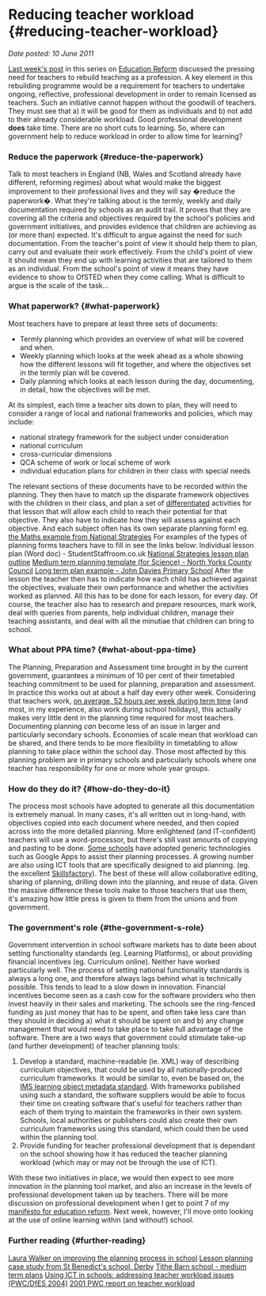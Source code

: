 # Reducing teacher workload {#reducing-teacher-workload}

_Date posted: 10 June 2011_

[Last week's post](http://www.learningconversations.co.uk/main/index.php/2009/11/01/rebuilding-teacher-professionalism?blog=5) in this series on [Education Reform](http://www.learningconversations.co.uk/main/index.php/c36/ed-reform/?blog=5) discussed the pressing need for teachers to rebuild teaching as a profession. A key element in this rebuilding programme would be a requirement for teachers to undertake ongoing, reflective, professional development in order to remain licensed as teachers. Such an initiative cannot happen without the goodwill of teachers. They must see that a) it will be good for them as individuals and b) not add to their already considerable workload. Good professional development **does** take time. There are no short cuts to learning. So, where can government help to reduce workload in order to allow time for learning?

### Reduce the paperwork {#reduce-the-paperwork}

Talk to most teachers in England (NB, Wales and Scotland already have different, reforming regimes) about what would make the biggest improvement to their professional lives and they will say �reduce the paperwork�. What they're talking about is the termly, weekly and daily documentation required by schools as an audit trail. It proves that they are covering all the criteria and objectives required by the school's policies and government initiatives, and provides evidence that children are achieving as (or more than) expected. It's difficult to argue against the need for such documentation. From the teacher's point of view it should help them to plan, carry out and evaluate their work effectively. From the child's point of view it should mean they end up with learning activities that are tailored to them as an individual. From the school's point of view it means they have evidence to show to OfSTED when they come calling. What is difficult to argue is the scale of the task...

### What paperwork? {#what-paperwork}

Most teachers have to prepare at least three sets of documents:

*   Termly planning which provides an overview of what will be covered and when.
*   Weekly planning which looks at the week ahead as a whole showing how the different lessons will fit together, and where the objectives set in the termly plan will be covered.
*   Daily planning which looks at each lesson during the day, documenting, in detail, how the objectives will be met.

At its simplest, each time a teacher sits down to plan, they will need to consider a range of local and national frameworks and policies, which may include:

*   national strategy framework for the subject under consideration
*   national curriculum
*   cross-curricular dimensions
*   QCA scheme of work or local scheme of work
*   individual education plans for children in their class with special needs

The relevant sections of these documents have to be recorded within the planning. They then have to match up the disparate framework objectives with the children in their class, and plan a set of [differentiated](http://en.wikipedia.org/wiki/Differentiated_instruction) activities for that lesson that will allow each child to reach their potential for that objective. They also have to indicate how they will assess against each objective. And each subject often has its own separate planning form! eg. [the Maths example from National Strategies](http://nationalstrategies.standards.dcsf.gov.uk/node/46705) For examples of the types of planning forms teachers have to fill in see the links below: Individual lesson plan (Word doc) - StudentStaffroom.co.uk [National Strategies lesson plan outline](http://nationalstrategies.standards.dcsf.gov.uk/node/97678) [Medium term planning template (for Science) - North Yorks County Council](http://schools.northyorks.gov.uk/get.html?_Action=GetFile&_Key=Data12791&_Id=687&_Wizard=0&_DontCache=1234803679) [Long term plan example - John Davies Primary School](http://www.johndavies.notts.sch.uk/curriculum/long.htm) After the lesson the teacher then has to indicate how each child has achieved against the objectives, evaluate their own performance and whether the activities worked as planned. All this has to be done for each lesson, for every day. Of course, the teacher also has to research and prepare resources, mark work, deal with queries from parents, help individual children, manage their teaching assistants, and deal with all the minutiae that children can bring to school.

### What about PPA time? {#what-about-ppa-time}

The Planning, Preparation and Assessment time brought in by the current government, guarantees a minimum of 10 per cent of their timetabled teaching commitment to be used for planning, preparation and assessment. In practice this works out at about a half day every other week. Considering that teachers work, [on average, 52 hours per week during term time](http://www.teachernet.gov.uk/research/policyarchive/workforceremodelling/workloadstudy/) (and most, in my experience, also work during school holidays), this actually makes very little dent in the planning time required for most teachers. Documenting planning _can_ become less of an issue in larger and particularly secondary schools. Economies of scale mean that workload can be shared, and there tends to be more flexibility in timetabling to allow planning to take place within the school day. Those most affected by this planning problem are in primary schools and particularly schools where one teacher has responsibility for one or more whole year groups.

### How do they do it? {#how-do-they-do-it}

The process most schools have adopted to generate all this documentation is extremely manual. In many cases, it's all written out in long-hand, with objectives copied into each document where needed, and then copied across into the more detailed planning. More enlightened (and IT-confident) teachers will use a word-processor, but there's still vast amounts of copying and pasting to be done. [Some schools](http://dougbelshaw.com/blog/2009/09/11/an-introduction-to-using-google-calendar-for-timetables-and-meetings/) have adopted generic technologies such as Google Apps to assist their planning processes. A growing number are also using ICT tools that are specifically designed to aid planning. (eg. the excellent [Skillsfactory](http://www.skillsfactory.co.uk/)). The best of these will allow collaborative editing, sharing of planning, drilling down into the planning, and reuse of data. Given the massive difference these tools make to those teachers that use them, it's amazing how little press is given to them from the unions and from government.

### The government's role {#the-government-s-role}

Government intervention in school software markets has to date been about setting functionality standards (eg. Learning Platforms), or about providing financial incentives (eg. Curriculum online). Neither have worked particularly well. The process of setting national functionality standards is always a long one, and therefore always lags behind what is technically possible. This tends to lead to a slow down in innovation. Financial incentives become seen as a cash cow for the software providers who then invest heavily in their sales and marketing. The schools see the ring-fenced funding as just money that has to be spent, and often take less care than they should in deciding a) what it should be spent on and b) any change management that would need to take place to take full advantage of the software. There are a two ways that government could stimulate take-up (and further development) of teacher planning tools:

1.  Develop a standard, machine-readable (ie. XML) way of describing curriculum objectives, that could be used by all nationally-produced curriculum frameworks. It would be similar to, even be based on, the [IMS learning object metadata standard](http://www.imsglobal.org/metadata/). With frameworks published using such a standard, the software suppliers would be able to focus their time on creating software that's useful for teachers rather than each of them trying to maintain the frameworks in their own system. Schools, local authorities or publishers could also create their own curriculum frameworks using this standard, which could then be used within the planning tool.
2.  Provide funding for teacher professional development that is dependant on the school showing how it has reduced the teacher planning workload (which may or may not be through the use of ICT).

With these two initiatives in place, we would then expect to see more innovation in the planning tool market, and also an increase in the levels of professional development taken up by teachers. There will be more discussion on professional development when I get to point 7 of my [manifesto for education reform](http://www.learningconversations.co.uk/main/index.php/2009/10/25/if-i-was-secretary-of-state-for-educatio?blog=5). Next week, however, I'll move onto looking at the use of online learning within (and without!) school.

### Further reading {#further-reading}

[Laura Walker on improving the planning process in school](http://mrslwalker.com/index.php/2008/10/25/lesson-planning-ideas/) [Lesson planning case study from St Benedict's school, Derby](http://www.teachingexpertise.com/articles/lesson-planning-learning-case-study-5325) [Tithe Barn school - medium term plans](http://www.tithebarnschool.com/blog/?page_id=2604) [Using ICT in schools: addressing teacher workload issues (PWC/DfES 2004)](http://www.dcsf.gov.uk/research/data/uploadfiles/RR595.pdf) [2001 PWC report on teacher workload](http://www.teachernet.gov.uk/research/policyarchive/workforceremodelling/workloadstudy/)